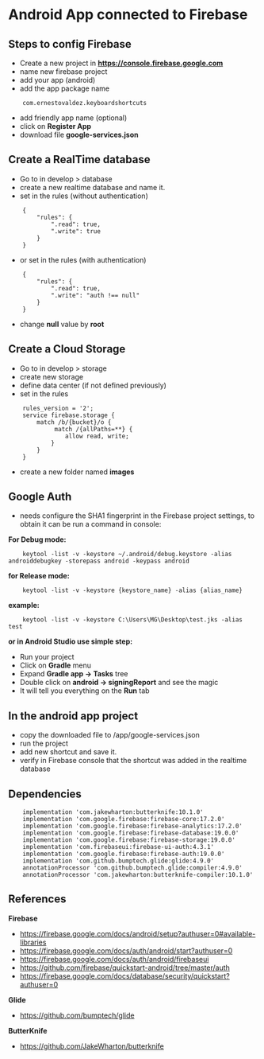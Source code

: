 # Android App connected to Firebase

## Steps to config Firebase

- Create a new project in **https://console.firebase.google.com**
- name new firebase project
- add your app (android)
- add the app package name 
```
    com.ernestovaldez.keyboardshortcuts
```
- add friendly app name (optional)
- click on **Register App**
- download file **google-services.json**

## Create a RealTime database

- Go to in develop > database
- create a new realtime database and name it.
- set in the rules (without authentication)
```
    {
        "rules": {
            ".read": true,
            ".write": true
        }
    }
```
- or set in the rules (with authentication)
```
    {
        "rules": {
            ".read": true,
            ".write": "auth !== null"
        }
    }
```
- change **null** value by **root**

## Create a Cloud Storage

- Go to in develop > storage
- create new storage
- define data center (if not defined previously)
- set in the rules
```
    rules_version = '2';
    service firebase.storage {
        match /b/{bucket}/o {
             match /{allPaths=**} {
                allow read, write;
            }
        }
    }
```
- create a new folder named **images**

## Google Auth

- needs configure the SHA1 fingerprint in the Firebase project settings, to obtain it can be run a command in console:

**For Debug mode:**
```
    keytool -list -v -keystore ~/.android/debug.keystore -alias androiddebugkey -storepass android -keypass android 
```
**for Release mode:**
```
    keytool -list -v -keystore {keystore_name} -alias {alias_name}
```
**example:**
```
    keytool -list -v -keystore C:\Users\MG\Desktop\test.jks -alias test
```
**or in Android Studio use simple step:**

- Run your project
- Click on **Gradle** menu
- Expand **Gradle app -> Tasks** tree
- Double click on **android -> signingReport** and see the magic
- It will tell you everything on the **Run** tab

## In the android app project

- copy the downloaded file to <root-project-folder>/app/google-services.json
- run the project
- add new shortcut and save it.
- verify in Firebase console that the shortcut was added in the realtime database

## Dependencies

```
    implementation 'com.jakewharton:butterknife:10.1.0'
    implementation 'com.google.firebase:firebase-core:17.2.0'
    implementation 'com.google.firebase:firebase-analytics:17.2.0'
    implementation 'com.google.firebase:firebase-database:19.0.0'
    implementation 'com.google.firebase:firebase-storage:19.0.0'
    implementation 'com.firebaseui:firebase-ui-auth:4.3.1'
    implementation 'com.google.firebase:firebase-auth:19.0.0'
    implementation 'com.github.bumptech.glide:glide:4.9.0'
    annotationProcessor 'com.github.bumptech.glide:compiler:4.9.0'
    annotationProcessor 'com.jakewharton:butterknife-compiler:10.1.0'
```

## References

**Firebase**
- https://firebase.google.com/docs/android/setup?authuser=0#available-libraries
- https://firebase.google.com/docs/auth/android/start?authuser=0
- https://firebase.google.com/docs/auth/android/firebaseui
- https://github.com/firebase/quickstart-android/tree/master/auth
- https://firebase.google.com/docs/database/security/quickstart?authuser=0

**Glide**
- https://github.com/bumptech/glide

**ButterKnife**
- https://github.com/JakeWharton/butterknife





